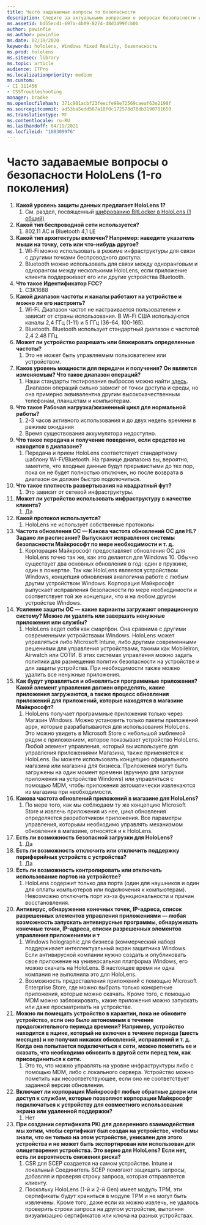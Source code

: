 ```yaml
---
title: Часто задаваемые вопросы по безопасности
description: Следите за актуальными вопросами о вопросах безопасности и ответах на устройства на устройствах смешанной реальности HoloLens.
ms.assetid: bd55ecd1-697a-4b09-8274-48d1499fcb0b
author: pawinfie
ms.author: pawinfie
ms.date: 02/19/2020
keywords: hololens, Windows Mixed Reality, безопасность
ms.prod: hololens
ms.sitesec: library
ms.topic: article
audience: ITPro
ms.localizationpriority: medium
ms.custom:
- CI 111456
- CSSTroubleshooting
manager: bradke
ms.openlocfilehash: 371c901acbf23feecfe98e72569caeaf63e2198f
ms.sourcegitcommit: ad53ba5edd567a18f0c172578d78db3190701650
ms.translationtype: MT
ms.contentlocale: ru-RU
ms.lasthandoff: 04/19/2021
ms.locfileid: "108309976"
---
```

# <a name="frequently-asked-hololens-1st-gen-security-questions"></a>Часто задаваемые вопросы о безопасности HoloLens (1-го поколения)

1. **Какой уровень защиты данных предлагает HoloLens 1?**
    1. См. раздел, посвященный [шифрованию BitLocker в HoloLens (1 общий)](hololens1-encryption.md)
1. **Какой тип беспроводной сети используется?**
    1. 802.11 AC и Bluetooth 4,1 LE
1. **Какой тип архитектуры включен?  Например: наведите указатель мыши на точку, сеть или что-нибудь другое?**
    1. Wi-Fi можно использовать в режиме инфраструктуры для связи с другими точками беспроводного доступа.
    1. Bluetooth можно использовать для связи между одноранговым и однорангом между несколькими HoloLens, если приложение клиента поддерживает его или другие устройства Bluetooth.
1. **Что такое Идентификатор FCC?**
    1. C3K1688
1. **Какой диапазон частоты и каналы работают на устройстве и можно ли его настроить?**
    1. Wi-Fi. Диапазон частот не настраивается пользователем и зависит от страны использования. В Wi-Fi США используются каналы 2,4 ГГц (1-11) и 5 ГГц (36-64, 100-165).
    1. Bluetooth. Bluetooth использует стандартный диапазон с частотой 2,4 2.48 ГГц.
1. **Может ли устройство разрешать или блокировать определенные частоты?**
    1. Это не может быть управляемым пользователем или устройством.
1. **Каков уровень мощности для передачи и получения? Он является изменяемым? Что такое диапазон операций?**
    1. Наши стандарты тестирования выбросов можно найти [здесь](https://fccid.io/C3K1688). Диапазон операций сильно зависит от точки доступа и среды, но она примерно эквивалентна другим высококачественным телефонам, планшетам и компьютерам.
1. **Что такое Рабочая нагрузка/жизненный цикл для нормальной работы?**
    1. 2-3 часов активного использования и до двух недель времени в режиме ожидания
    1. Время существования аккумулятора недоступно.
1. **Что такое передача и получение поведения, если средство не находится в диапазоне?**
    1. Передача и прием HoloLens соответствует стандартному шаблону Wi-Fi/Bluetooth. На границе диапазона вы, вероятно, заметите, что входные данные будут прерывистыми до тех пор, пока он не будет полностью отключен, но после возврата в диапазон он должен быстро подключиться.
1. **Что такое плотность развертывания на квадратный фут?**
    1. Это зависит от сетевой инфраструктуры.
1. **Может ли устройство использовать инфраструктуру в качестве клиента?**
    1. Да
1. **Какой протокол используется?**
    1. HoloLens не использует собственные протоколы
1. **Частота обновления ОС — Какова частота обновлений ОС для HL?  Задано ли расписание?  Выпускают исправления системы безопасности Майкрософт по мере необходимости и т. д.**
    1. Корпорация Майкрософт предоставляет обновления ОС для HoloLens точно так же, как это делается для Windows 10. Обычно существует два основных обновления в год: один в пружине, один в пожертве. Так как HoloLens является устройством Windows, концепция обновления аналогична работе с любым другим устройством Windows. Корпорация Майкрософт выпускает исправления безопасности по мере необходимости и соответствует той же концепции, что и на любом другом устройстве Windows.
1. **Усиление защиты ОС — какие варианты загружают операционную систему?  Можно ли удалять или завершать ненужные приложения или службы?**
    1. HoloLens ведет себя как смартфон. Она сравнима с другими современными устройствами Windows. HoloLens может управляться либо Microsoft Intune, либо другими современными решениями для управления устройствами, такими как MobileIron, Airwatch или СОТИ. В этих системах управления можно задать политики для размещения политик безопасности на устройстве и для защиты устройства. При необходимости также можно удалить все ненужные приложения.
1. **Как будут управляться и обновляться программные приложения? Какой элемент управления должен определять, какие приложения загружаются, а также процесс обновления приложений для приложений, которые находятся в магазине Майкрософт?**
    1. HoloLens получает программные приложения только через Магазин Windows. Можно установить только пакеты приложений appx, которые разрабатываются для использования HoloLens. Это можно увидеть в Microsoft Store с небольшой эмблемой рядом с приложением, которое показывает устройство HoloLens. Любой элемент управления, который вы используете для управления приложениями Магазина, также применяется к HoloLens. Вы можете использовать концепцию официального магазина или магазина для бизнеса. Приложения могут быть загружены на один момент времени (вручную для загрузки приложения на устройстве Windows) или управляться с помощью MDM, чтобы приложения автоматически извлекаются из магазина при необходимости.
1. **Какова частота обновлений приложений в магазине для HoloLens?**
    1. По мере того, как мы соблюдаем ту же концепцию Microsoft Store и извлечь приложения из нее, цикл обновления определяется разработчиком приложения. Все параметры управления, которыми необходимо управлять механизмом обновления в магазине, относятся и к HoloLens.
1. **Есть ли возможность безопасной загрузки для HoloLens?**
    1. Да
1. **Есть ли возможность отключить или отключить поддержку периферийных устройств с устройства?**
    1. Да
1. **Есть ли возможность контролировать или отключать использование портов на устройстве?**
    1. HoloLens содержит только два порта (один для наушников и один для оплаты компьютеров или подключения к компьютерам). Невозможно отключить порт из-за функциональности и причин восстановления.
1. **Антивирус, обнаружение конечных точек, IP-адреса, список разрешенных элементов управления приложениями — любая возможность запускать антивирусные программы, обнаруживать конечные точки, IP-адреса, списки разрешенных элементов управления приложениями и т**
    1. Windows holographic для бизнеса (коммерческий набор) поддерживает интеллектуальный экран защитника Windows. Если антивирусной компании нужно создать и опубликовать свое приложение на универсальная платформа Windows, его можно скачать на HoloLens. В настоящее время ни одна компания не выполнила это для HoloLens.
    1. Возможность предоставления приложений с помощью Microsoft Enterprise Store, где можно выбрать только конкретные приложения, которые можно скачать. Кроме того, с помощью MDM можно заблокировать, какие приложения можно запускать или даже просматривать на устройстве.
1. **Можно ли помещать устройство в карантин, пока не обновите устройство, если оно было автономным в течение продолжительного периода времени?  Например, устройство находится в ящике, который не включен в течение периода (шесть месяцев) и не получил никаких обновлений, исправлений и т. д.  Когда она попытается подключиться к сети, можно пометить ее и сказать, что необходимо обновить в другой сети перед тем, как присоединиться к сети.**
    1. Это то, что можно управлять на уровне инфраструктуры либо с помощью MDM, либо с локального сервера. Устройство можно пометить как несоответствующее, если оно не соответствует заданной версии обновления.
1. **Включает ли корпорация Майкрософт любые обратные двери или доступ к службам, которые позволяют корпорации Майкрософт подключаться к устройству для совместного использования экрана или удаленной поддержки?**
    1. Нет
1. **При создании сертификата PKI для доверенного взаимодействия мы хотим, чтобы сертификат был создан на устройстве, чтобы мы знали, что он только на этом устройстве, уникален для этого устройства и не может быть экспортирован или использован для олицетворения устройства. Это верно для HoloLens? Если нет, есть ли вероятность снижения риска?**
    1. CSR для SCEP создается на самом устройстве. Intune и локальный Соединитель SCEP помогают защищать запросы, добавляя и проверяя строку запроса, которая отправляется клиенту.
    1. Поскольку HoloLens (1-й и 2-й Gen) имеет модуль TPM, эти сертификаты будут храниться в модуле TPM и не могут быть извлечены. Кроме того, даже если их можно извлечь, не удалось проверить строки запроса на другом устройстве, выполняя визуализацию сертификатов или ключа на разных устройствах.

